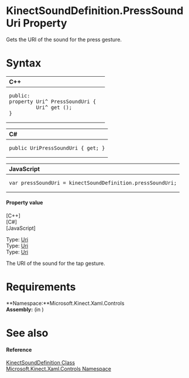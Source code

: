 KinectSoundDefinition.PressSoundUri Property  
============================================  

Gets the URI of the sound for the press gesture. <span id="syntaxSection"></span>

Syntax  
======  

<table>
<colgroup>
<col width="100%" />
</colgroup>
<thead>
<tr class="header">
<th align="left">C++</th>
</tr>
</thead>
<tbody>
<tr class="odd">
<td align="left"><pre><code>public:  
property Uri^ PressSoundUri {  
         Uri^ get ();  
}</code></pre></td>
</tr>
</tbody>
</table>

<table>
<colgroup>
<col width="100%" />
</colgroup>
<thead>
<tr class="header">
<th align="left">C#</th>
</tr>
</thead>
<tbody>
<tr class="odd">
<td align="left"><pre><code>public UriPressSoundUri { get; }</code></pre></td>
</tr>
</tbody>
</table>

<table>
<colgroup>
<col width="100%" />
</colgroup>
<thead>
<tr class="header">
<th align="left">JavaScript</th>
</tr>
</thead>
<tbody>
<tr class="odd">
<td align="left"><pre><code>var pressSoundUri = kinectSoundDefinition.pressSoundUri;</code></pre></td>
</tr>
</tbody>
</table>

<span id="ID4ER"></span>
#### Property value  

[C++]   
 [C\#]   
 [JavaScript]   

Type: [Uri](http://msdn.microsoft.com/en-us/library/windows.foundation.uri.aspx)  
Type: [Uri](http://msdn.microsoft.com/en-us/library/system.uri.aspx)  
Type: [Uri](http://msdn.microsoft.com/en-us/library/windows.foundation.uri.aspx)  

The URI of the sound for the tap gesture.  

<span id="requirements"></span>

Requirements  
============  

**Namespace:**Microsoft.Kinect.Xaml.Controls  
**Assembly:** (in )  

<span id="ID4E3"></span>

See also  
========  

<span id="ID4E5"></span>
#### Reference  

[KinectSoundDefinition Class](../../KinectSoundDefinition.md)  
 [Microsoft.Kinect.Xaml.Controls Namespace](../../../Kinect.Xaml.Controls.md)  



<!--Please do not edit the data in the comment block below.-->
<!--
TOCTitle : PressSoundUri Property
RLTitle : KinectSoundDefinition.PressSoundUri Property
KeywordK : PressSoundUri property
KeywordK : KinectSoundDefinition.PressSoundUri property
KeywordF : Microsoft.Kinect.Xaml.Controls.KinectSoundDefinition.PressSoundUri
KeywordF : KinectSoundDefinition.PressSoundUri
KeywordF : PressSoundUri
KeywordF : Microsoft.Kinect.Xaml.Controls.KinectSoundDefinition.PressSoundUri
KeywordA : P:Microsoft.Kinect.Xaml.Controls.KinectSoundDefinition.PressSoundUri
AssetID : P:Microsoft.Kinect.Xaml.Controls.KinectSoundDefinition.PressSoundUri
Locale : en-us
CommunityContent : 1
APIType : Managed
APILocation : 
APIName : Microsoft.Kinect.Xaml.Controls.KinectSoundDefinition.PressSoundUri
TargetOS : Windows
TopicType : kbSyntax
DevLang : VB
DevLang : CSharp
DevLang : JavaScript
DevLang : C++
DocSet : K4Wv2
ProjType : K4Wv2Proj
Technology : Kinect for Windows
Product : Kinect for Windows SDK v2
productversion : 20
-->

